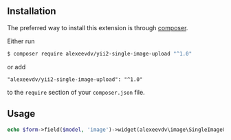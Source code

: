 ## Installation

The preferred way to install this extension is through [composer](https://getcomposer.org/download/).

Either run

```bash
$ composer require alexeevdv/yii2-single-image-upload "^1.0"
```

or add

```
"alexeevdv/yii2-single-image-upload": "^1.0"
```

to the ```require``` section of your `composer.json` file.

## Usage

```php
echo $form->field($model, 'image')->widget(alexeevdv\image\SingleImageUploadWidget::class);
```
